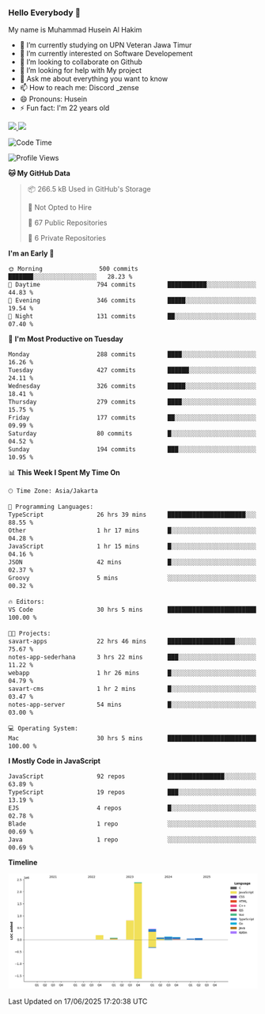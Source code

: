 ### Hello Everybody 👋

My name is Muhammad Husein Al Hakim

- 🔭 I’m currently studying on UPN Veteran Jawa Timur
- 🌱 I’m currently interested on Software Developement
- 👯 I’m looking to collaborate on Github
- 🤔 I’m looking for help with My project
- 💬 Ask me about everything you want to know
- 📫 How to reach me: Discord _zense
- 😄 Pronouns: Husein
- ⚡ Fun fact: I'm 22 years old

<p align="left">
<a href="https://github.com/huseinhq">
  <img height="180em" src="https://github-readme-stats-eight-theta.vercel.app/api?username=huseinhq&show_icons=true&theme=algolia&include_all_commits=true&count_private=true"/>
  <img height="180em" src="https://github-readme-stats-eight-theta.vercel.app/api/top-langs/?username=huseinhq&layout=compact&langs_count=8&theme=algolia"/>
</a>
</p>

<!--START_SECTION:waka-->
![Code Time](http://img.shields.io/badge/Code%20Time-2%2C267%20hrs%2048%20mins-blue)

![Profile Views](http://img.shields.io/badge/Profile%20Views-0-blue)

**🐱 My GitHub Data** 

> 📦 266.5 kB Used in GitHub's Storage 
 > 
> 🚫 Not Opted to Hire
 > 
> 📜 67 Public Repositories 
 > 
> 🔑 6 Private Repositories 
 > 
**I'm an Early 🐤** 

```text
🌞 Morning                500 commits         ███████░░░░░░░░░░░░░░░░░░   28.23 % 
🌆 Daytime                794 commits         ███████████░░░░░░░░░░░░░░   44.83 % 
🌃 Evening                346 commits         █████░░░░░░░░░░░░░░░░░░░░   19.54 % 
🌙 Night                  131 commits         ██░░░░░░░░░░░░░░░░░░░░░░░   07.40 % 
```
📅 **I'm Most Productive on Tuesday** 

```text
Monday                   288 commits         ████░░░░░░░░░░░░░░░░░░░░░   16.26 % 
Tuesday                  427 commits         ██████░░░░░░░░░░░░░░░░░░░   24.11 % 
Wednesday                326 commits         █████░░░░░░░░░░░░░░░░░░░░   18.41 % 
Thursday                 279 commits         ████░░░░░░░░░░░░░░░░░░░░░   15.75 % 
Friday                   177 commits         ██░░░░░░░░░░░░░░░░░░░░░░░   09.99 % 
Saturday                 80 commits          █░░░░░░░░░░░░░░░░░░░░░░░░   04.52 % 
Sunday                   194 commits         ███░░░░░░░░░░░░░░░░░░░░░░   10.95 % 
```


📊 **This Week I Spent My Time On** 

```text
🕑︎ Time Zone: Asia/Jakarta

💬 Programming Languages: 
TypeScript               26 hrs 39 mins      ██████████████████████░░░   88.55 % 
Other                    1 hr 17 mins        █░░░░░░░░░░░░░░░░░░░░░░░░   04.28 % 
JavaScript               1 hr 15 mins        █░░░░░░░░░░░░░░░░░░░░░░░░   04.16 % 
JSON                     42 mins             █░░░░░░░░░░░░░░░░░░░░░░░░   02.37 % 
Groovy                   5 mins              ░░░░░░░░░░░░░░░░░░░░░░░░░   00.32 % 

🔥 Editors: 
VS Code                  30 hrs 5 mins       █████████████████████████   100.00 % 

🐱‍💻 Projects: 
savart-apps              22 hrs 46 mins      ███████████████████░░░░░░   75.67 % 
notes-app-sederhana      3 hrs 22 mins       ███░░░░░░░░░░░░░░░░░░░░░░   11.22 % 
webapp                   1 hr 26 mins        █░░░░░░░░░░░░░░░░░░░░░░░░   04.79 % 
savart-cms               1 hr 2 mins         █░░░░░░░░░░░░░░░░░░░░░░░░   03.47 % 
notes-app-server         54 mins             █░░░░░░░░░░░░░░░░░░░░░░░░   03.00 % 

💻 Operating System: 
Mac                      30 hrs 5 mins       █████████████████████████   100.00 % 
```

**I Mostly Code in JavaScript** 

```text
JavaScript               92 repos            ████████████████░░░░░░░░░   63.89 % 
TypeScript               19 repos            ███░░░░░░░░░░░░░░░░░░░░░░   13.19 % 
EJS                      4 repos             █░░░░░░░░░░░░░░░░░░░░░░░░   02.78 % 
Blade                    1 repo              ░░░░░░░░░░░░░░░░░░░░░░░░░   00.69 % 
Java                     1 repo              ░░░░░░░░░░░░░░░░░░░░░░░░░   00.69 % 
```



**Timeline**

![Lines of Code chart](https://raw.githubusercontent.com/HuseinHQ/HuseinHQ/main/assets/bar_graph.png)


 Last Updated on 17/06/2025 17:20:38 UTC
<!--END_SECTION:waka-->

